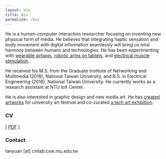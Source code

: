 ```yaml
---
layout: bio
title: Bio
permalink: /bio
---
```


He is a human-computer interaction researcher focusing on inventing new physical form of media. He believes that integrating haptic sensation and body movement with digital information seamlessly will bring us total harmony between humans and technologies. He has been experimenting with [wearable airbags](/projects/pupop), [robotic arms on tablets](/projects/stylus), and [electrical muscle stimulation](/projects/emsairguitar).

He received his M.S. from the Graduate Institute of Networking and Multimedia (2018), National Taiwan University, and B.S. in Electrical Engineering (2016), National Taiwan University. He currently works as a research assistant at NTU IoX Center.

He is also interested in graphic design and new media art. He has [created](/projects/umbrellaproject) [artworks](/projects/mythology) for university art festival and co-curated [a tech art exhibition](/projects/speculative-ntu).

### CV

[ [PDF](/assets/teng_cv.pdf) ]

### Contact

tanyuan [at] cmlab.csie.ntu.edu.tw
